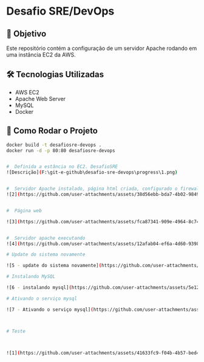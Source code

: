 # Desafio SRE/DevOps

## 🚀 Objetivo
Este repositório contém a configuração de um servidor Apache rodando em uma instância EC2 da AWS.

## 🛠 Tecnologias Utilizadas
- AWS EC2
- Apache Web Server
- MySQL
- Docker

## 📌 Como Rodar o Projeto
```bash
docker build -t desafiosre-devops .
docker run -d -p 80:80 desafiosre-devops


#  Definida a estância no EC2. DesafioSRE
![Descrição](F:\git-e-github\desafio-sre-devops\progress\1.png)


#  Servidor Apache instalado, página html criada, configurado o firewall para permitir acesso do Apache e página web criada
![2](https://github.com/user-attachments/assets/38d56ebb-bda7-4b02-9849-071f076dcbcb)


#  Página web

![3](https://github.com/user-attachments/assets/fca87341-909e-4964-8c74-7fca15821188)


#  Servidor apache executando
![4](https://github.com/user-attachments/assets/12afab04-ef6a-4d60-9398-39fe3d5866db)

# Update do sistema novamente

![5 - update do sistema novamente](https://github.com/user-attachments/assets/fd2f789a-c497-4d51-b4c7-a22cd3e28121)

# Instalando MySQL

![6 - instalando mysql](https://github.com/user-attachments/assets/5e129b2d-f5df-4a27-9aea-d7c092b322c9)

# Ativando o serviço mysql

![7 - Ativando o serviço mysql](https://github.com/user-attachments/assets/99f5f82a-5aee-4a82-a2b5-21056e5a3bc1)



# Teste



![1](https://github.com/user-attachments/assets/41633fc9-f04b-4b57-bed4-24f3762f65b5)



